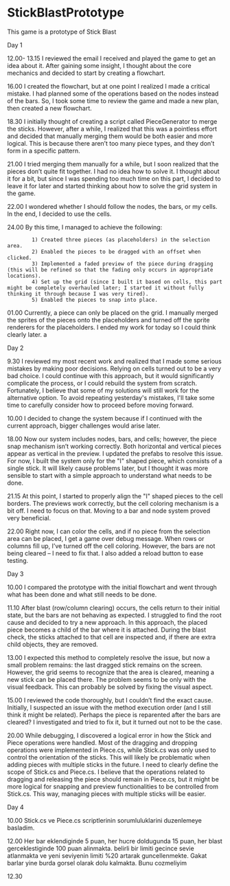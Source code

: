 # StickBlastPrototype
This game is a prototype of Stick Blast 

Day 1

12.00- 13.15	I reviewed the email I received and played the game to get an idea about it. After gaining some insight, I thought about the core mechanics and decided to start by creating a flowchart.

16.00 		I created the flowchart, but at one point I realized I made a critical mistake. I had planned some of the operations based on the nodes instead of the bars. So, I took some time to review the game and made a new plan, then created a new flowchart.

18.30 		I initially thought of creating a script called PieceGenerator to merge the sticks. However, after a while, I realized that this was a pointless effort and decided that manually merging them would be both easier and more logical. This is because there aren’t too many piece types, and they don’t form in a specific pattern.

21.00		I tried merging them manually for a while, but I soon realized that the pieces don’t quite fit together. I had no idea how to solve it. I thought about it for a bit, but since I was spending too much time on this part, I decided to leave it for later and started thinking about how to solve the grid system in the game.

22.00 		I wondered whether I should follow the nodes, the bars, or my cells. In the end, I decided to use the cells.

24.00		By this time, I managed to achieve the following:

			1) Created three pieces (as placeholders) in the selection area.
			2) Enabled the pieces to be dragged with an offset when clicked.
			3) Implemented a faded preview of the piece during dragging (this will be refined so that the fading only occurs in appropriate locations).
			4) Set up the grid (since I built it based on cells, this part might be completely overhauled later; I started it without fully thinking it through because I was very tired).
			5) Enabled the pieces to snap into place.
01.00		Currently, a piece can only be placed on the grid. I manually merged the sprites of the pieces onto the placeholders and turned off the sprite renderers for the placeholders. I ended my work for today so I could think clearly later.
a

Day 2

9.30		I reviewed my most recent work and realized that I made some serious mistakes by making poor decisions. Relying on cells turned out to be a very bad choice. I could continue with this approach, but it would significantly complicate the process, or I could rebuild the system from scratch. Fortunately, I believe that some of my solutions will still work for the alternative option. To avoid repeating yesterday's mistakes, I'll take some time to carefully consider how to proceed before moving forward.

10.00		I decided to change the system because if I continued with the current approach, bigger challenges would arise later. 
		
18.00		Now our system includes nodes, bars, and cells; however, the piece snap mechanism isn’t working correctly. Both horizontal and vertical pieces appear as vertical in the preview. I updated the prefabs to resolve this issue. For now, I built the system only for the "I" shaped piece, which consists of a single stick. It will likely cause problems later, but I thought it was more sensible to start with a simple approach to understand what needs to be done.

21.15		At this point, I started to properly align the "I" shaped pieces to the cell borders. The previews work correctly, but the cell coloring mechanism is a bit off. I need to focus on that. Moving to a bar and node system proved very beneficial.

22.00		Right now, I can color the cells, and if no piece from the selection area can be placed, I get a game over debug message. When rows or columns fill up, I’ve turned off the cell coloring. However, the bars are not being cleared – I need to fix that. I also added a reload button to ease testing.


Day 3

10.00		I compared the prototype with the initial flowchart and went through what has been done and what still needs to be done.

11.10		After blast (row/column clearing) occurs, the cells return to their initial state, but the bars are not behaving as expected. I struggled to find the root cause and decided to try a new approach. In this approach, the placed piece becomes a child of the bar where it is attached. During the blast check, the sticks attached to that cell are inspected and, if there are extra child objects, they are removed.

13.00		I expected this method to completely resolve the issue, but now a small problem remains: the last dragged stick remains on the screen. However, the grid seems to recognize that the area is cleared, meaning a new stick can be placed there. The problem seems to be only with the visual feedback. This can probably be solved by fixing the visual aspect.

15.00 		I reviewed the code thoroughly, but I couldn’t find the exact cause. Initially, I suspected an issue with the method execution order (and I still think it might be related). Perhaps the piece is reparented after the bars are cleared? I investigated and tried to fix it, but it turned out not to be the case.

20.00		While debugging, I discovered a logical error in how the Stick and Piece operations were handled. Most of the dragging and dropping operations were implemented in Piece.cs, while Stick.cs was only used to control the orientation of the sticks. This will likely be problematic when adding pieces with multiple sticks in the future. I need to clearly define the scope of	 Stick.cs and Piece.cs. I believe that the operations related to dragging and releasing the piece should remain in Piece.cs, but it might be more logical for snapping and preview functionalities to be controlled from Stick.cs. This way, managing pieces with multiple sticks will be easier.

Day 4

10.00 		Stick.cs ve Piece.cs scriptlerinin sorumluluklarini duzenlemeye basladim.

12.00		Her bar eklendiginde 5 puan, her hucre doldugunda 15 puan, her blast gerceklestiginde 100 puan alinmakta. belirli bir limiti gecince sevie atlanmakta ve yeni seviyenin limiti %20 artarak guncellenmekte. Gakat barlar yine burda gorsel olarak dolu kalmakta. Bunu cozmeliyim

12.30				





